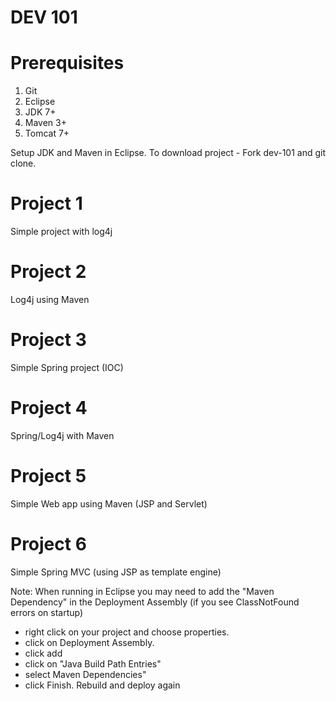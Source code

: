 # DEV 101

# Prerequisites

1. Git
2. Eclipse
3. JDK 7+
4. Maven 3+
5. Tomcat 7+

Setup JDK and Maven in Eclipse. To download project - Fork dev-101 and git clone.

# Project 1

Simple project with log4j

# Project 2

Log4j using Maven

# Project 3

Simple Spring project (IOC)

# Project 4

Spring/Log4j with Maven

# Project 5

Simple Web app using Maven (JSP and Servlet)

# Project 6

Simple Spring MVC (using JSP as template engine)

Note: When running in Eclipse you may need to add the "Maven Dependency" in the Deployment Assembly (if you see ClassNotFound errors on startup)
* right click on your project and choose properties.
* click on Deployment Assembly.
* click add
* click on "Java Build Path Entries"
* select Maven Dependencies"
* click Finish.
Rebuild and deploy again

